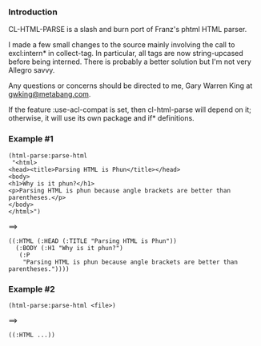 ### Introduction

CL-HTML-PARSE is a slash and burn port of Franz's phtml HTML parser.

I made a few small changes to the source mainly involving the call to
excl:intern* in collect-tag. In particular, all tags are now string-upcased
before being interned. There is probably a better solution but I'm not
very Allegro savvy.

Any questions or concerns should be directed to me, Gary Warren King at
gwking@metabang.com.

If the feature :use-acl-compat is set, then cl-html-parse will depend on
it; otherwise, it will use its own package and if* definitions.


### Example #1

    (html-parse:parse-html
     "<html>
    <head><title>Parsing HTML is Phun</title></head>
    <body>
    <h1>Why is it phun?</h1>
    <p>Parsing HTML is phun because angle brackets are better than parentheses.</p>
    </body>
    </html>")

==>

    ((:HTML (:HEAD (:TITLE "Parsing HTML is Phun"))
      (:BODY (:H1 "Why is it phun?")
       (:P
        "Parsing HTML is phun because angle brackets are better than parentheses."))))

### Example #2

    (html-parse:parse-html <file>)

==>

    ((:HTML ...))


